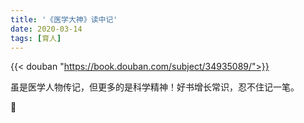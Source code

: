 ```yaml
---
title: '《医学大神》读中记'
date: 2020-03-14
tags: [育人]
---
```


{{< douban "https://book.douban.com/subject/34935089/">}}

虽是医学人物传记，但更多的是科学精神！好书增长常识，忍不住记一笔。


🌝
